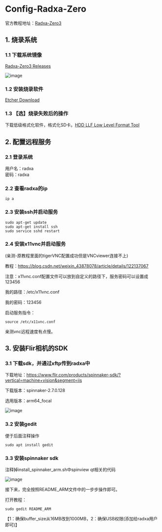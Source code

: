 # Config-Radxa-Zero
官方教程地址：[Radxa-Zero3](https://docs.radxa.com/zero/zero3/getting-started)
## 1. 烧录系统

### 1.1 下载系统镜像
[Radxa-Zero3 Releases](https://github.com/radxa-build/radxa-zero3/releases)

![image](https://github.com/Xinzhe99/Config-Radxa-Zero/assets/113503163/24b2a545-1474-4326-8620-c2f19561d010)

### 1.2 安装烧录软件
[Etcher Download](https://etcher.balena.io/#download-etcher/)

### 1.3 【选】烧录失败后的操作
下载低级格式化软件，格式化SD卡。[HDD LLF Low Level Format Tool](https://www.hddguru.com/software/HDD-LLF-Low-Level-Format-Tool/)

## 2. 配置远程服务

### 2.1 登录系统
用户名：radxa  
密码：radxa

### 2.2 查看radxa的ip
```
ip a
```
### 2.3 安装ssh并启动服务
```
sudo apt-get update
sudo apt-get install ssh
sudo service sshd restart
```
### 2.4 安装x11vnc并启动服务
(亲测-原教程里面的tigerVNC配置成功但是VNCviewer连接不上)

教程：https://blog.csdn.net/weixin_43878078/article/details/122137067

注意：x11vnc.conf配置文件可以放到自定义的路径下，服务密码可以设置成123456

我的路径：/etc/x11vnc.conf

我的密码：123456

启动服务指令：
```
source /etc/x11vnc.conf
```

亲测vnc远程速度有点慢。

## 3. 安装Flir相机的SDK
### 3.1 下载sdk，并通过xftp传到radxa中
下载地址：https://www.flir.com/products/spinnaker-sdk/?vertical=machine+vision&segment=iis

下载版本：spinnaker-2.7.0.128

选用版本：arm64_focal

![image](https://github.com/Xinzhe99/Config-Radxa-Zero/assets/113503163/a5d7a177-b823-4b4f-9eb8-161aa0b0298f)


### 3.2 安装gedit
便于后面注释操作
```
sudo apt install gedit
```
### 3.3 安装spinnaker sdk

注释掉install_spinnaker_arm.sh中spinview qt相关的代码

![image](https://github.com/Xinzhe99/Config-Radxa-Zero/assets/113503163/fee0799d-9eb0-4826-9e71-cdb9a1cb5071)


接下来，完全按照README_ARM文件中的一步步操作即可。

打开教程：

```
sudo gedit README_ARM
```
【1：确保buffer_size从16MB改到1000MB，2：确保USB权限(添加给radxa用户即可)】
